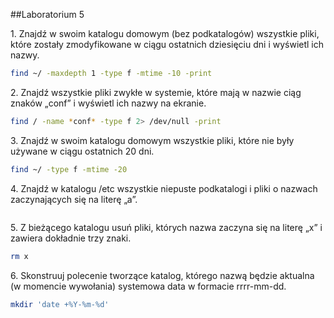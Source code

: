 ##Laboratorium 5

1\. Znajdź w swoim katalogu domowym (bez podkatalogów) wszystkie pliki, które zostały zmodyfikowane w ciągu ostatnich dziesięciu dni i wyświetl ich nazwy.

```sh
find ~/ -maxdepth 1 -type f -mtime -10 -print
```

2\. Znajdź wszystkie pliki zwykłe w systemie, które mają w nazwie ciąg znaków „conf” i wyświetl ich nazwy na ekranie.

```sh
find / -name *conf* -type f 2> /dev/null -print
```

3\. Znajdź w swoim katalogu domowym wszystkie pliki, które nie były używane w ciągu ostatnich 20 dni.

```sh
find ~/ -type f -mtime -20
```

4\. Znajdź w katalogu /etc wszystkie niepuste podkatalogi i pliki o nazwach zaczynających się na literę „a”.

```sh

```

5\. Z bieżącego katalogu usuń pliki, których nazwa zaczyna się na literę „x” i zawiera dokładnie trzy znaki.

```sh
rm x
```
6\. Skonstruuj polecenie tworzące katalog, którego nazwą będzie aktualna (w momencie wywołania) systemowa data w formacie rrrr-mm-dd.

```sh
mkdir 'date +%Y-%m-%d'
```
